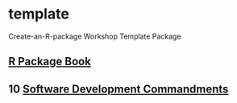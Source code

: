 # template
Create-an-R-package Workshop Template Package

## [R Package Book](https://r-pkgs.org/index.html)

## 10 [Software Development Commandments](https://docs.google.com/presentation/d/1yMeB2nMjTtiFpOfuWmXMjqsx89m48znHXiCbPZIy5zI/edit?usp=sharing)
